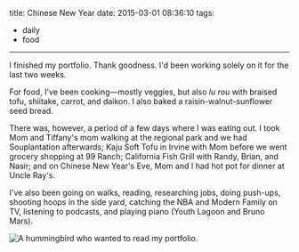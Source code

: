title: Chinese New Year
date: 2015-03-01 08:36:10
tags:
  - daily
  - food
---

I finished my portfolio. Thank goodness. I'd been working solely on it for the last two weeks.

For food, I've been cooking—mostly veggies, but also *lu rou* with braised tofu, shiitake, carrot, and daikon. I also baked a raisin-walnut-sunflower seed bread.

There was, however, a period of a few days where I was eating out. I took Mom and Tiffany's mom walking at the regional park and we had Souplantation afterwards; Kaju Soft Tofu in Irvine with Mom before we went grocery shopping at 99 Ranch; California Fish Grill with Randy, Brian, and Nasir; and on Chinese New Year's Eve, Mom and I had hot pot for dinner at Uncle Ray's.

I've also been going on walks, reading, researching jobs, doing push-ups, shooting hoops in the side yard, catching the NBA and Modern Family on TV, listening to podcasts, and playing piano (Youth Lagoon and Bruno Mars).

![A hummingbird who wanted to read my portfolio.](https://dl.dropbox.com/u/4291520/journal-images/hummingbird.jpg)
